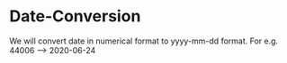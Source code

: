 # Date-Conversion
We will convert date in numerical format to yyyy-mm-dd format. For e.g. 44006 --> 2020-06-24
